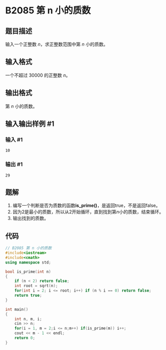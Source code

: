 # B2085 第 n 小的质数

## 题目描述

输入一个正整数 $n$，求正整数范围中第 $n$ 小的质数。

## 输入格式

一个不超过 $30000$ 的正整数 $n$。

## 输出格式

第 $n$ 小的质数。

## 输入输出样例 #1

### 输入 #1

```
10
```

### 输出 #1

```
29
```

## 题解

1. 编写一个判断是否为质数的函数**is_prime()**，是返回true，不是返回false。
2. 因为2是最小的质数，所以从2开始循环，直到找到第$n$小的质数，结束循环。
3. 输出找到的质数。

## 代码

```cpp
// B2085 第 n 小的质数
#include<iostream>
#include<cmath>
using namespace std;

bool is_prime(int n)
{
    if (n < 2) return false;
    int root = sqrt(n);
    for(int i = 2; i <= root; i++) if (n % i == 0) return false;
    return true;
}

int main()
{
    int n, m, i;
    cin >> n;
    for(i = 1, m = 2;i <= n;m++) if(is_prime(m)) i++;
    cout << m - 1 << endl;
    return 0;
}
```


